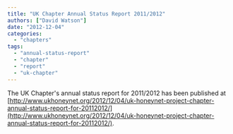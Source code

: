 ```yaml
---
title: "UK Chapter Annual Status Report 2011/2012"
authors: ["David Watson"]
date: "2012-12-04"
categories: 
  - "chapters"
tags: 
  - "annual-status-report"
  - "chapter"
  - "report"
  - "uk-chapter"
---
```


The UK Chapter's annual status report for 2011/2012 has been published at [http://www.ukhoneynet.org/2012/12/04/uk-honeynet-project-chapter-annual-status-report-for-20112012/](http://www.ukhoneynet.org/2012/12/04/uk-honeynet-project-chapter-annual-status-report-for-20112012/).
